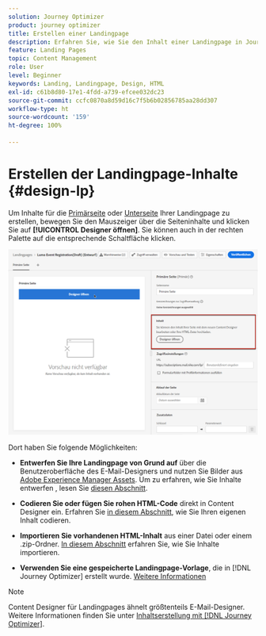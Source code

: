 ```yaml
---
solution: Journey Optimizer
product: journey optimizer
title: Erstellen einer Landingpage
description: Erfahren Sie, wie Sie den Inhalt einer Landingpage in Journey Optimizer erstellen
feature: Landing Pages
topic: Content Management
role: User
level: Beginner
keywords: Landing, Landingpage, Design, HTML
exl-id: c61b8d80-17e1-4fdd-a739-efcee032dc23
source-git-commit: ccfc0870a8d59d16c7f5b6b02856785aa28dd307
workflow-type: ht
source-wordcount: '159'
ht-degree: 100%

---
```


# Erstellen der Landingpage-Inhalte {#design-lp}

Um Inhalte für die [Primärseite](create-lp.md#configure-primary-page) oder [Unterseite](create-lp.md#configure-subpages) Ihrer Landingpage zu erstellen, bewegen Sie den Mauszeiger über die Seiteninhalte und klicken Sie auf **[!UICONTROL Designer öffnen]**. Sie können auch in der rechten Palette auf die entsprechende Schaltfläche klicken.

![](assets/lp_open-designer.png)

Dort haben Sie folgende Möglichkeiten:

* **Entwerfen Sie Ihre Landingpage von Grund auf** über die Benutzeroberfläche des E-Mail-Designers und nutzen Sie Bilder aus [Adobe Experience Manager Assets](../integrations/assets.md). Um zu erfahren, wie Sie Inhalte entwerfen <!--or use built-in templates-->, lesen Sie [diesen Abschnitt](../email/content-from-scratch.md).

* **Codieren Sie oder fügen Sie rohen HTML-Code** direkt in Content Designer ein. Erfahren Sie [in diesem Abschnitt](../email/code-content.md), wie Sie Ihren eigenen Inhalt codieren.

* **Importieren Sie vorhandenen HTML-Inhalt** aus einer Datei oder einem .zip-Ordner. [In diesem Abschnitt](../email/existing-content.md) erfahren Sie, wie Sie Inhalte importieren.

* **Verwenden Sie eine gespeicherte Landingpage-Vorlage**, die in [!DNL Journey Optimizer] erstellt wurde. [Weitere Informationen](lp-templates.md)

>[!NOTE]
>
>Content Designer für Landingpages ähnelt größtenteils E-Mail-Designer. Weitere Informationen finden Sie unter [Inhaltserstellung mit  [!DNL Journey Optimizer]](../email/get-started-email-design.md).
